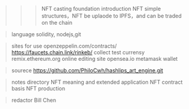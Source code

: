 >>>NFT casting foundation
>introduction
 NFT simple structures，NFT be uplaode to IPFS，and can be traded on the chain

>language
 solidity, nodejs,git

>sites for use
 openzeppelin.com/contracts/
 https://faucets.chain.link/rinkeb/  collect test currensy
 remix.ethereum.org   online editing site
 opensea.io
 metamask  wallet
 
>sourece
https://github.com/PhiloCwh/hashlips_art_engine.git

>notes directory
NFT meaning and extended application
NFT contract basis
NFT production

>redactor
Bill Chen
